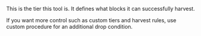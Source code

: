 This is the tier this tool is. It defines what blocks it can successfully harvest.

If you want more control such as custom tiers and harvest rules,
use custom procedure for an additional drop condition.
